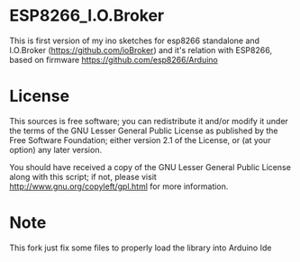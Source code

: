 ESP8266_I.O.Broker
=================

This is first version of my ino sketches for esp8266 standalone and I.O.Broker (https://github.com/ioBroker) and it's relation with ESP8266, based on firmware https://github.com/esp8266/Arduino


License
=======

This sources is free software; you can redistribute it and/or modify it under the terms of
the GNU Lesser General Public License as published by the Free Software Foundation;
either version 2.1 of the License, or (at your option) any later version.

You should have received a copy of the GNU Lesser General Public License along with this
script; if not, please visit http://www.gnu.org/copyleft/gpl.html for more information.


Note
====

This fork just fix some files to properly load the library into Arduino Ide

